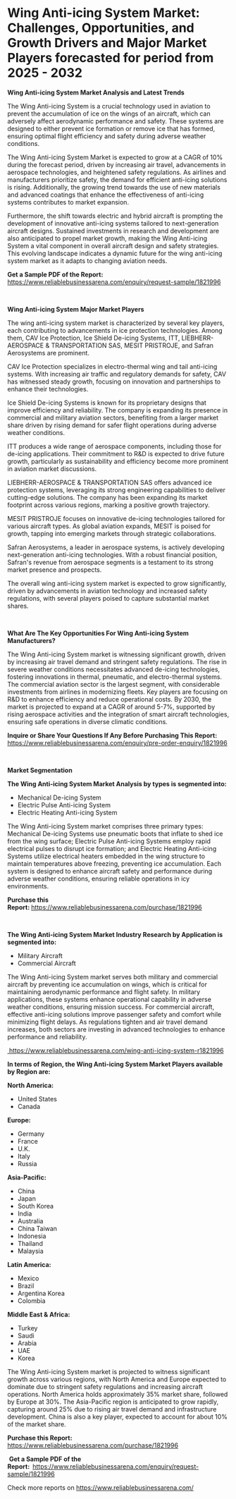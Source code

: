 <p><h1>Wing Anti-icing System Market: Challenges, Opportunities, and Growth Drivers and Major Market Players forecasted for period from 2025 - 2032</h1></p><p><strong>Wing Anti-icing System Market Analysis and Latest Trends</strong></p>
<p><p>The Wing Anti-icing System is a crucial technology used in aviation to prevent the accumulation of ice on the wings of an aircraft, which can adversely affect aerodynamic performance and safety. These systems are designed to either prevent ice formation or remove ice that has formed, ensuring optimal flight efficiency and safety during adverse weather conditions. </p><p>The Wing Anti-icing System Market is expected to grow at a CAGR of 10% during the forecast period, driven by increasing air travel, advancements in aerospace technologies, and heightened safety regulations. As airlines and manufacturers prioritize safety, the demand for efficient anti-icing solutions is rising. Additionally, the growing trend towards the use of new materials and advanced coatings that enhance the effectiveness of anti-icing systems contributes to market expansion. </p><p>Furthermore, the shift towards electric and hybrid aircraft is prompting the development of innovative anti-icing systems tailored to next-generation aircraft designs. Sustained investments in research and development are also anticipated to propel market growth, making the Wing Anti-icing System a vital component in overall aircraft design and safety strategies. This evolving landscape indicates a dynamic future for the wing anti-icing system market as it adapts to changing aviation needs.</p></p>
<p><strong>Get a Sample PDF of the Report:&nbsp;</strong> <a href="https://www.reliablebusinessarena.com/enquiry/request-sample/1821996?utm_campaign=2185&utm_medium=2&utm_source=Github&utm_content=ia&utm_term=31032025&utm_id=wing-anti-icing-system">https://www.reliablebusinessarena.com/enquiry/request-sample/1821996</a></p>
<p>&nbsp;</p>
<p><strong>Wing Anti-icing System Major Market Players</strong></p>
<p><p>The wing anti-icing system market is characterized by several key players, each contributing to advancements in ice protection technologies. Among them, CAV Ice Protection, Ice Shield De-icing Systems, ITT, LIEBHERR-AEROSPACE & TRANSPORTATION SAS, MESIT PRISTROJE, and Safran Aerosystems are prominent.</p><p>CAV Ice Protection specializes in electro-thermal wing and tail anti-icing systems. With increasing air traffic and regulatory demands for safety, CAV has witnessed steady growth, focusing on innovation and partnerships to enhance their technologies.</p><p>Ice Shield De-icing Systems is known for its proprietary designs that improve efficiency and reliability. The company is expanding its presence in commercial and military aviation sectors, benefiting from a larger market share driven by rising demand for safer flight operations during adverse weather conditions.</p><p>ITT produces a wide range of aerospace components, including those for de-icing applications. Their commitment to R&D is expected to drive future growth, particularly as sustainability and efficiency become more prominent in aviation market discussions.</p><p>LIEBHERR-AEROSPACE & TRANSPORTATION SAS offers advanced ice protection systems, leveraging its strong engineering capabilities to deliver cutting-edge solutions. The company has been expanding its market footprint across various regions, marking a positive growth trajectory.</p><p>MESIT PRISTROJE focuses on innovative de-icing technologies tailored for various aircraft types. As global aviation expands, MESIT is poised for growth, tapping into emerging markets through strategic collaborations.</p><p>Safran Aerosystems, a leader in aerospace systems, is actively developing next-generation anti-icing technologies. With a robust financial position, Safran's revenue from aerospace segments is a testament to its strong market presence and prospects.</p><p>The overall wing anti-icing system market is expected to grow significantly, driven by advancements in aviation technology and increased safety regulations, with several players poised to capture substantial market shares.</p></p>
<p>&nbsp;</p>
<p><strong>What Are The Key Opportunities For Wing Anti-icing System Manufacturers?</strong></p>
<p><p>The Wing Anti-icing System market is witnessing significant growth, driven by increasing air travel demand and stringent safety regulations. The rise in severe weather conditions necessitates advanced de-icing technologies, fostering innovations in thermal, pneumatic, and electro-thermal systems. The commercial aviation sector is the largest segment, with considerable investments from airlines in modernizing fleets. Key players are focusing on R&D to enhance efficiency and reduce operational costs. By 2030, the market is projected to expand at a CAGR of around 5-7%, supported by rising aerospace activities and the integration of smart aircraft technologies, ensuring safe operations in diverse climatic conditions.</p></p>
<p><strong>Inquire or Share Your Questions If Any Before Purchasing This Report:</strong> <a href="https://www.reliablebusinessarena.com/enquiry/pre-order-enquiry/1821996?utm_campaign=2185&utm_medium=2&utm_source=Github&utm_content=ia&utm_term=31032025&utm_id=wing-anti-icing-system">https://www.reliablebusinessarena.com/enquiry/pre-order-enquiry/1821996</a></p>
<p>&nbsp;</p>
<p><strong>Market Segmentation</strong></p>
<p><strong>The Wing Anti-icing System Market Analysis by types is segmented into:</strong></p>
<p><ul><li>Mechanical De-icing System</li><li>Electric Pulse Anti-icing System</li><li>Electric Heating Anti-icing System</li></ul></p>
<p><p>The Wing Anti-icing System market comprises three primary types: Mechanical De-icing Systems use pneumatic boots that inflate to shed ice from the wing surface; Electric Pulse Anti-icing Systems employ rapid electrical pulses to disrupt ice formation; and Electric Heating Anti-icing Systems utilize electrical heaters embedded in the wing structure to maintain temperatures above freezing, preventing ice accumulation. Each system is designed to enhance aircraft safety and performance during adverse weather conditions, ensuring reliable operations in icy environments.</p></p>
<p><strong>Purchase this Report:&nbsp;</strong><a href="https://www.reliablebusinessarena.com/purchase/1821996?utm_campaign=2185&utm_medium=2&utm_source=Github&utm_content=ia&utm_term=31032025&utm_id=wing-anti-icing-system">https://www.reliablebusinessarena.com/purchase/1821996</a></p>
<p>&nbsp;</p>
<p><strong>The Wing Anti-icing System Market Industry Research by Application is segmented into:</strong></p>
<p><ul><li>Military Aircraft</li><li>Commercial Aircraft</li></ul></p>
<p><p>The Wing Anti-icing System market serves both military and commercial aircraft by preventing ice accumulation on wings, which is critical for maintaining aerodynamic performance and flight safety. In military applications, these systems enhance operational capability in adverse weather conditions, ensuring mission success. For commercial aircraft, effective anti-icing solutions improve passenger safety and comfort while minimizing flight delays. As regulations tighten and air travel demand increases, both sectors are investing in advanced technologies to enhance performance and reliability.</p></p>
<p><a href="https://www.reliablebusinessarena.com/wing-anti-icing-system-r1821996?utm_campaign=2185&utm_medium=2&utm_source=Github&utm_content=ia&utm_term=31032025&utm_id=wing-anti-icing-system">&nbsp;https://www.reliablebusinessarena.com/wing-anti-icing-system-r1821996</a></p>
<p><strong>In terms of Region, the Wing Anti-icing System Market Players available by Region are:</strong></p>
<p>
    <p> <strong> North America: </strong>
        <ul>
            <li>United States</li>
            <li>Canada</li>
        </ul>
        </p> 
    <p> <strong> Europe: </strong>
        <ul>
            <li>Germany</li>
            <li>France</li>
            <li>U.K.</li>
            <li>Italy</li>
            <li>Russia</li>
        </ul>
        </p> 
    <p> <strong> Asia-Pacific: </strong>
        <ul>
            <li>China</li>
            <li>Japan</li>
            <li>South Korea</li>
            <li>India</li>
            <li>Australia</li>
            <li>China Taiwan</li>
            <li>Indonesia</li>
            <li>Thailand</li>
            <li>Malaysia</li>
        </ul>
        </p> 
    <p> <strong> Latin America: </strong>
        <ul>
            <li>Mexico</li>
            <li>Brazil</li>
            <li>Argentina Korea</li>
            <li>Colombia</li>
        </ul>
        </p> 
    <p> <strong> Middle East & Africa: </strong>
        <ul>
            <li>Turkey</li>
            <li>Saudi</li>
            <li>Arabia</li>
            <li>UAE</li>
            <li>Korea</li>
        </ul>
    </p>
    </p>
<p><p>The Wing Anti-icing System market is projected to witness significant growth across various regions, with North America and Europe expected to dominate due to stringent safety regulations and increasing aircraft operations. North America holds approximately 35% market share, followed by Europe at 30%. The Asia-Pacific region is anticipated to grow rapidly, capturing around 25% due to rising air travel demand and infrastructure development. China is also a key player, expected to account for about 10% of the market share.</p></p>
<p><strong>Purchase this Report: </strong><a href="https://www.reliablebusinessarena.com/purchase/1821996?utm_campaign=2185&utm_medium=2&utm_source=Github&utm_content=ia&utm_term=31032025&utm_id=wing-anti-icing-system">https://www.reliablebusinessarena.com/purchase/1821996</a></p>
<p>&nbsp;<strong>Get a Sample PDF of the Report:&nbsp;&nbsp;</strong><a href="https://www.reliablebusinessarena.com/enquiry/request-sample/1821996?utm_campaign=2185&utm_medium=2&utm_source=Github&utm_content=ia&utm_term=31032025&utm_id=wing-anti-icing-system">https://www.reliablebusinessarena.com/enquiry/request-sample/1821996</a></p>
<p><strong></strong></p>
<p>Check more reports on <a href="https://www.reliablebusinessarena.com/?utm_campaign=2185&utm_medium=2&utm_source=Github&utm_content=ia&utm_term=31032025&utm_id=wing-anti-icing-system">https://www.reliablebusinessarena.com/</a></p>